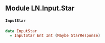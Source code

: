 ## Module LN.Input.Star

#### `InputStar`

``` purescript
data InputStar
  = InputStar Ent Int (Maybe StarResponse)
```


